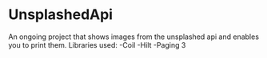 # UnsplashedApi
An ongoing project that shows images from the unsplashed api and enables you to print them.
Libraries used:
-Coil
-Hilt
-Paging 3

